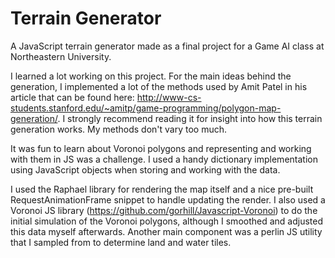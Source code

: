 # Terrain Generator

A JavaScript terrain generator made as a final project for a Game AI class at Northeastern University.

I learned a lot working on this project. For the main ideas behind the generation, I implemented a lot of the methods used by Amit Patel in his article that can be found here: http://www-cs-students.stanford.edu/~amitp/game-programming/polygon-map-generation/. I strongly recommend reading it for insight into how this terrain generation works. My methods don't vary too much.

It was fun to learn about Voronoi polygons and representing and working with them in JS was a challenge. I used a handy dictionary implementation using JavaScript objects when storing and working with the data.

I used the Raphael library for rendering the map itself and a nice pre-built RequestAnimationFrame snippet to handle updating the render. I also used a Voronoi JS library (https://github.com/gorhill/Javascript-Voronoi) to do the initial simulation of the Voronoi polygons, although I smoothed and adjusted this data myself afterwards. Another main component was a perlin JS utility that I sampled from to determine land and water tiles.